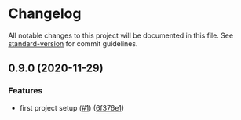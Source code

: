 # Changelog

All notable changes to this project will be documented in this file. See [standard-version](https://github.com/conventional-changelog/standard-version) for commit guidelines.

## 0.9.0 (2020-11-29)


### Features

* first project setup ([#1](https://github.com/frabonomi/wize.io/issues/1)) ([6f376e1](https://github.com/frabonomi/wize.io/commit/6f376e1ad561b1d7fddee46f5d1a22b9b113cfd6))
